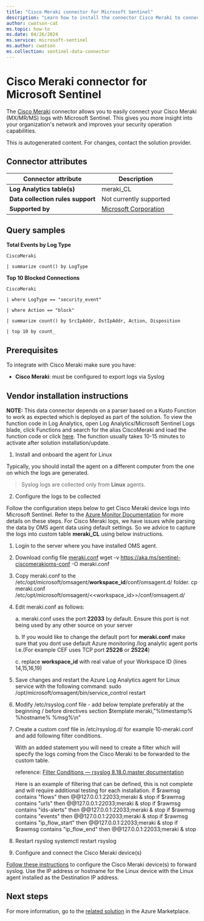 ```yaml
---
title: "Cisco Meraki connector for Microsoft Sentinel"
description: "Learn how to install the connector Cisco Meraki to connect your data source to Microsoft Sentinel."
author: cwatson-cat
ms.topic: how-to
ms.date: 04/26/2024
ms.service: microsoft-sentinel
ms.author: cwatson
ms.collection: sentinel-data-connector
---
```


# Cisco Meraki connector for Microsoft Sentinel

The [Cisco Meraki](https://meraki.cisco.com/) connector allows you to easily connect your Cisco Meraki (MX/MR/MS) logs with Microsoft Sentinel. This gives you more insight into your organization's network and improves your security operation capabilities.

This is autogenerated content. For changes, contact the solution provider.

## Connector attributes

| Connector attribute | Description |
| --- | --- |
| **Log Analytics table(s)** | meraki_CL<br/> |
| **Data collection rules support** | Not currently supported |
| **Supported by** | [Microsoft Corporation](https://support.microsoft.com) |

## Query samples

**Total Events by Log Type**

   ```kusto
CiscoMeraki 
 
   | summarize count() by LogType
   ```

**Top 10 Blocked Connections**

   ```kusto
CiscoMeraki 
 
   | where LogType == "security_event" 
 
   | where Action == "block" 
 
   | summarize count() by SrcIpAddr, DstIpAddr, Action, Disposition 
 
   | top 10 by count_
   ```



## Prerequisites

To integrate with Cisco Meraki make sure you have: 

- **Cisco Meraki**: must be configured to export logs via Syslog


## Vendor installation instructions


**NOTE:** This data connector depends on a parser based on a Kusto Function to work as expected which is deployed as part of the solution. To view the function code in Log Analytics, open Log Analytics/Microsoft Sentinel Logs blade, click Functions and search for the alias CiscoMeraki and load the function code or click [here](https://github.com/Azure/Azure-Sentinel/blob/master/Solutions/CiscoMeraki/Parsers/CiscoMeraki.txt). The function usually takes 10-15 minutes to activate after solution installation/update.

1. Install and onboard the agent for Linux

Typically, you should install the agent on a different computer from the one on which the logs are generated.

>  Syslog logs are collected only from **Linux** agents.


2. Configure the logs to be collected

Follow the configuration steps below to get Cisco Meraki device logs into Microsoft Sentinel. Refer to the [Azure Monitor Documentation](/azure/azure-monitor/agents/data-sources-json) for more details on these steps.
 For Cisco Meraki logs, we have issues while parsing the data by OMS agent data using default settings. 
So we advice to capture the logs into custom table **meraki_CL** using below instructions. 
1. Login to the server where you have installed OMS agent.
2. Download config file [meraki.conf](https://aka.ms/sentinel-ciscomerakioms-conf) 
		wget -v https://aka.ms/sentinel-ciscomerakioms-conf -O meraki.conf 
3. Copy meraki.conf to the /etc/opt/microsoft/omsagent/**workspace_id**/conf/omsagent.d/ folder. 
		cp meraki.conf /etc/opt/microsoft/omsagent/<<workspace_id>>/conf/omsagent.d/
4. Edit meraki.conf as follows:

	 a. meraki.conf uses the port **22033** by default. Ensure this port is not being used by any other source on your server

	 b. If you would like to change the default port for **meraki.conf** make sure that you dont use default Azure monitoring /log analytic agent ports I.e.(For example CEF uses TCP port **25226** or **25224**) 

	 c. replace **workspace_id** with real value of your Workspace ID (lines 14,15,16,19)
5. Save changes and restart the Azure Log Analytics agent for Linux service with the following command:
		sudo /opt/microsoft/omsagent/bin/service_control restart
6. Modify /etc/rsyslog.conf file - add below template preferably at the beginning / before directives section 
		$template meraki,"%timestamp% %hostname% %msg%\n" 
7. Create a custom conf file in /etc/rsyslog.d/ for example 10-meraki.conf and add following filter conditions.

	 With an added statement you will need to create a filter which will specify the logs coming from the Cisco Meraki to be forwarded to the custom table.

	 reference: [Filter Conditions — rsyslog 8.18.0.master documentation](https://rsyslog.readthedocs.io/en/latest/configuration/filters.html)

	 Here is an example of filtering that can be defined, this is not complete and will require additional testing for each installation.
		 if $rawmsg contains "flows" then @@127.0.0.1:22033;meraki
		 & stop 
		 if $rawmsg contains "urls" then @@127.0.0.1:22033;meraki
		 & stop
		 if $rawmsg contains "ids-alerts" then @@127.0.0.1:22033;meraki
		 & stop
		 if $rawmsg contains "events" then @@127.0.0.1:22033;meraki
		 & stop
		 if $rawmsg contains "ip_flow_start" then @@127.0.0.1:22033;meraki
		 & stop
		 if $rawmsg contains "ip_flow_end" then @@127.0.0.1:22033;meraki
		 & stop 
8. Restart rsyslog
		 systemctl restart rsyslog


3. Configure and connect the Cisco Meraki device(s)

[Follow these instructions](https://documentation.meraki.com/General_Administration/Monitoring_and_Reporting/Meraki_Device_Reporting_-_Syslog%2C_SNMP_and_API) to configure the Cisco Meraki device(s) to forward syslog. Use the IP address or hostname for the Linux device with the Linux agent installed as the Destination IP address.



## Next steps

For more information, go to the [related solution](https://azuremarketplace.microsoft.com/en-us/marketplace/apps/azuresentinel.azure-sentinel-solution-ciscomeraki?tab=Overview) in the Azure Marketplace.
